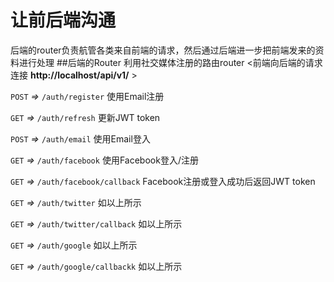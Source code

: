 # 让前后端沟通
后端的router负责航管各类来自前端的请求，然后通过后端进一步把前端发来的资料进行处理
##后端的Router
利用社交媒体注册的路由router <前端向后端的请求连接 **http://localhost/api/v1/** >

`POST` *=>* `/auth/register` 使用Email注册

`GET` *=>* `/auth/refresh` 更新JWT token

`POST` *=>* `/auth/email` 使用Email登入

`GET` *=>* `/auth/facebook` 使用Facebook登入/注册

`GET` *=>* `/auth/facebook/callback` Facebook注册或登入成功后返回JWT token

`GET` *=>* `/auth/twitter` 如以上所示

`GET` *=>* `/auth/twitter/callback` 如以上所示

`GET` *=>* `/auth/google` 如以上所示

`GET` *=>* `/auth/google/callbackk` 如以上所示
